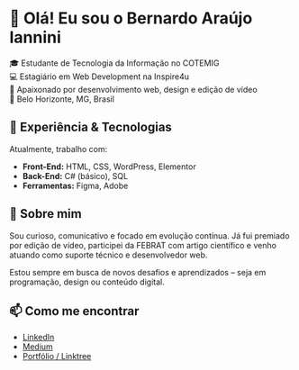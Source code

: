 # 👋 Olá! Eu sou o Bernardo Araújo Iannini

🎓 Estudante de Tecnologia da Informação no COTEMIG  
💻 Estagiário em Web Development na Inspire4u  
🚀 Apaixonado por desenvolvimento web, design e edição de vídeo  
📍 Belo Horizonte, MG, Brasil


## 💼 Experiência & Tecnologias

Atualmente, trabalho com:

- **Front-End:** HTML, CSS, WordPress, Elementor
- **Back-End:** C# (básico), SQL
- **Ferramentas:** Figma, Adobe

## 🌟 Sobre mim

Sou curioso, comunicativo e focado em evolução contínua. Já fui premiado por edição de vídeo, participei da FEBRAT com artigo científico e venho atuando como suporte técnico e desenvolvedor web.

Estou sempre em busca de novos desafios e aprendizados – seja em programação, design ou conteúdo digital.


## 📫 Como me encontrar

- [LinkedIn](https://linkedin.com/in/bernardo-iannini)
- [Medium](https://medium.com/@bernardoiannini)
- [Portfólio / Linktree](https://linktr.ee/bernardoiannini)
